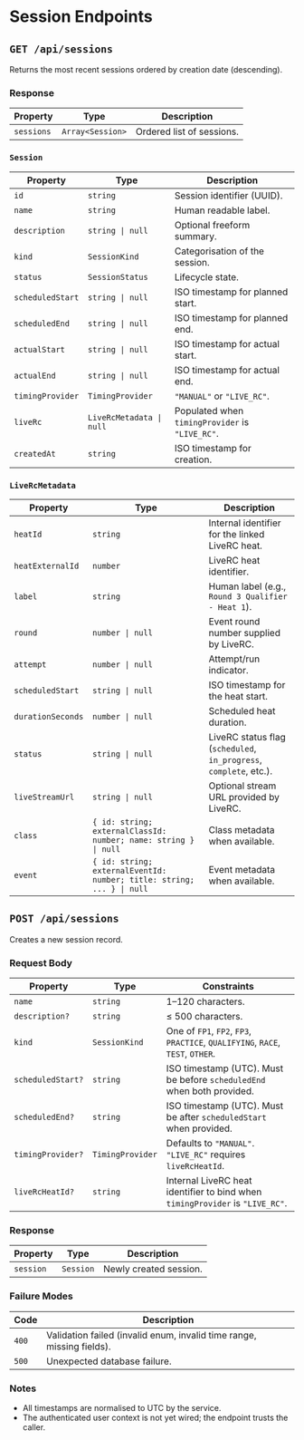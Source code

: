 # Session Endpoints

## `GET /api/sessions`
Returns the most recent sessions ordered by creation date (descending).

### Response
| Property | Type | Description |
| --- | --- | --- |
| `sessions` | `Array<Session>` | Ordered list of sessions. |

### `Session`
| Property | Type | Description |
| --- | --- | --- |
| `id` | `string` | Session identifier (UUID). |
| `name` | `string` | Human readable label. |
| `description` | `string \| null` | Optional freeform summary. |
| `kind` | `SessionKind` | Categorisation of the session. |
| `status` | `SessionStatus` | Lifecycle state. |
| `scheduledStart` | `string \| null` | ISO timestamp for planned start. |
| `scheduledEnd` | `string \| null` | ISO timestamp for planned end. |
| `actualStart` | `string \| null` | ISO timestamp for actual start. |
| `actualEnd` | `string \| null` | ISO timestamp for actual end. |
| `timingProvider` | `TimingProvider` | `"MANUAL"` or `"LIVE_RC"`. |
| `liveRc` | `LiveRcMetadata \| null` | Populated when `timingProvider` is `"LIVE_RC"`. |
| `createdAt` | `string` | ISO timestamp for creation. |

### `LiveRcMetadata`
| Property | Type | Description |
| --- | --- | --- |
| `heatId` | `string` | Internal identifier for the linked LiveRC heat. |
| `heatExternalId` | `number` | LiveRC heat identifier. |
| `label` | `string` | Human label (e.g., `Round 3 Qualifier - Heat 1`). |
| `round` | `number \| null` | Event round number supplied by LiveRC. |
| `attempt` | `number \| null` | Attempt/run indicator. |
| `scheduledStart` | `string \| null` | ISO timestamp for the heat start. |
| `durationSeconds` | `number \| null` | Scheduled heat duration. |
| `status` | `string \| null` | LiveRC status flag (`scheduled`, `in_progress`, `complete`, etc.). |
| `liveStreamUrl` | `string \| null` | Optional stream URL provided by LiveRC. |
| `class` | `{ id: string; externalClassId: number; name: string } \| null` | Class metadata when available. |
| `event` | `{ id: string; externalEventId: number; title: string; ... } \| null` | Event metadata when available. |

## `POST /api/sessions`
Creates a new session record.

### Request Body
| Property | Type | Constraints |
| --- | --- | --- |
| `name` | `string` | 1–120 characters. |
| `description?` | `string` | ≤ 500 characters. |
| `kind` | `SessionKind` | One of `FP1`, `FP2`, `FP3`, `PRACTICE`, `QUALIFYING`, `RACE`, `TEST`, `OTHER`. |
| `scheduledStart?` | `string` | ISO timestamp (UTC). Must be before `scheduledEnd` when both provided. |
| `scheduledEnd?` | `string` | ISO timestamp (UTC). Must be after `scheduledStart` when provided. |
| `timingProvider?` | `TimingProvider` | Defaults to `"MANUAL"`. `"LIVE_RC"` requires `liveRcHeatId`. |
| `liveRcHeatId?` | `string` | Internal LiveRC heat identifier to bind when `timingProvider` is `"LIVE_RC"`. |

### Response
| Property | Type | Description |
| --- | --- | --- |
| `session` | `Session` | Newly created session.

### Failure Modes
| Code | Description |
| --- | --- |
| `400` | Validation failed (invalid enum, invalid time range, missing fields). |
| `500` | Unexpected database failure. |

### Notes
- All timestamps are normalised to UTC by the service.
- The authenticated user context is not yet wired; the endpoint trusts the caller.
